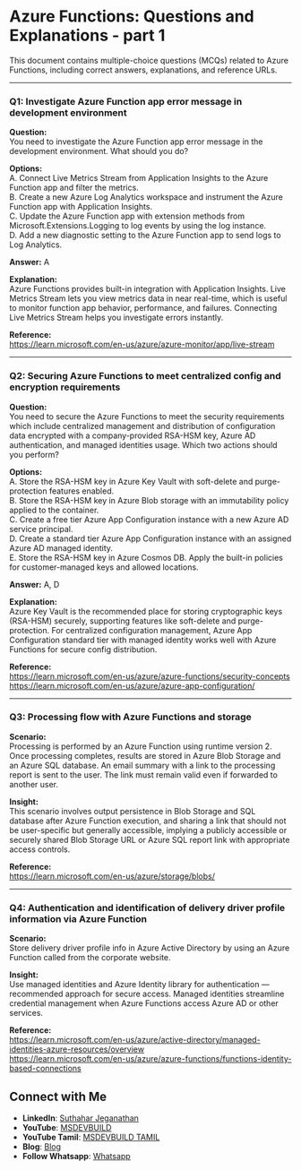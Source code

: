 # Azure Functions: Questions and Explanations - part 1

This document contains multiple-choice questions (MCQs) related to Azure Functions, including correct answers, explanations, and reference URLs.

---

### Q1: Investigate Azure Function app error message in development environment

**Question:**  
You need to investigate the Azure Function app error message in the development environment. What should you do?

**Options:**  
A. Connect Live Metrics Stream from Application Insights to the Azure Function app and filter the metrics.  
B. Create a new Azure Log Analytics workspace and instrument the Azure Function app with Application Insights.  
C. Update the Azure Function app with extension methods from Microsoft.Extensions.Logging to log events by using the log instance.  
D. Add a new diagnostic setting to the Azure Function app to send logs to Log Analytics.

**Answer:** A

**Explanation:**  
Azure Functions provides built-in integration with Application Insights. Live Metrics Stream lets you view metrics data in near real-time, which is useful to monitor function app behavior, performance, and failures. Connecting Live Metrics Stream helps you investigate errors instantly.

**Reference:**  
https://learn.microsoft.com/en-us/azure/azure-monitor/app/live-stream

---

### Q2: Securing Azure Functions to meet centralized config and encryption requirements

**Question:**  
You need to secure the Azure Functions to meet the security requirements which include centralized management and distribution of configuration data encrypted with a company-provided RSA-HSM key, Azure AD authentication, and managed identities usage. Which two actions should you perform?

**Options:**  
A. Store the RSA-HSM key in Azure Key Vault with soft-delete and purge-protection features enabled.  
B. Store the RSA-HSM key in Azure Blob storage with an immutability policy applied to the container.  
C. Create a free tier Azure App Configuration instance with a new Azure AD service principal.  
D. Create a standard tier Azure App Configuration instance with an assigned Azure AD managed identity.  
E. Store the RSA-HSM key in Azure Cosmos DB. Apply the built-in policies for customer-managed keys and allowed locations.

**Answer:** A, D

**Explanation:**  
Azure Key Vault is the recommended place for storing cryptographic keys (RSA-HSM) securely, supporting features like soft-delete and purge-protection. For centralized configuration management, Azure App Configuration standard tier with managed identity works well with Azure Functions for secure config distribution.

**Reference:**  
https://learn.microsoft.com/en-us/azure/azure-functions/security-concepts  
https://learn.microsoft.com/en-us/azure/azure-app-configuration/

---

### Q3: Processing flow with Azure Functions and storage

**Scenario:**  
Processing is performed by an Azure Function using runtime version 2. Once processing completes, results are stored in Azure Blob Storage and an Azure SQL database. An email summary with a link to the processing report is sent to the user. The link must remain valid even if forwarded to another user.

**Insight:**  
This scenario involves output persistence in Blob Storage and SQL database after Azure Function execution, and sharing a link that should not be user-specific but generally accessible, implying a publicly accessible or securely shared Blob Storage URL or Azure SQL report link with appropriate access controls.

**Reference:**  
https://learn.microsoft.com/en-us/azure/storage/blobs/

---

### Q4: Authentication and identification of delivery driver profile information via Azure Function

**Scenario:**  
Store delivery driver profile info in Azure Active Directory by using an Azure Function called from the corporate website.

**Insight:**  
Use managed identities and Azure Identity library for authentication — recommended approach for secure access. Managed identities streamline credential management when Azure Functions access Azure AD or other services.

**Reference:**  
https://learn.microsoft.com/en-us/azure/active-directory/managed-identities-azure-resources/overview  
https://learn.microsoft.com/en-us/azure/azure-functions/functions-identity-based-connections

 ## Connect with Me
- **LinkedIn**: [Suthahar Jeganathan](https://www.linkedin.com/in/jssuthahar/)
- **YouTube**: [MSDEVBUILD](https://www.youtube.com/@MSDEVBUILD)
- **YouTube Tamil**: [MSDEVBUILD TAMIL](https://www.youtube.com/@MSDEVBUILDTamil)
- **Blog**: [Blog](https://www.msdevbuild.com/)
- **Follow Whatsapp**: [Whatsapp](https://www.whatsapp.com/channel/0029Va5j2rHEFeXcTlUhQB0J)

